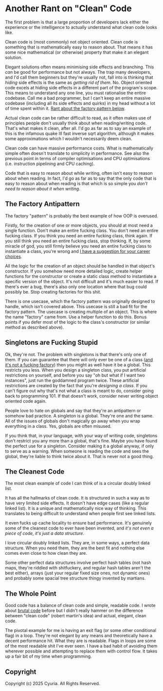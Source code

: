 # Another Rant on "Clean" Code

The first problem is that a large proportion of developers lack either the
experience or the intelligence to actually understand what clean code looks like.

Clean code is (most commonly) not object oriented. Clean code is something that
is mathematically easy to reason about. That means it has some nice
mathematical (or otherwise) property that make it an elegant solution.

Elegant solutions often means minimising side effects and branching. This *can*
be good for performance but not always. The trap many developers, and I'd call
them beginners but they're usually not, fall into is thinking that *hiding*
side effects is the same as *getting rid of them*. No. Object oriented code
excels at hiding side effects in a different part of the program's scope. This
means to understand any one line, you must rationalise the entire codebase.
Call me a bad programmer, but I can't keep an entire massive codebase
(including all its side effects and quirks) in my head without a lot of time
spent within it. [Rant about the factory pattern below](#the-factory-antipattern).

Actual clean code can be rather difficult to read, as it often makes use of
principles people don't usually think about when reading/writing code. That's
what makes it clean, after all. I'd go as far as to say an example of this is
the infamous quake III fast inverse sqrt algorithm, although it makes some
approximations which I wouldn't necessarily deem clean.

Clean code can have massive performance costs. What is mathematically simple
often doesn't translate to simplicity in performance. See also the previous
point in terms of compiler optimisations and CPU optimisations (i.e.
instruction pipelining and CPU caching).

Code that is easy to reason about while writing, often isn't easy to reason
about when reading. In fact, I'd go as far as to say that the only code that is
easy to reason about when reading is that which is so simple you *don't need to
reason about it when writing*.

## The Factory Antipattern

The factory "pattern" is probably the best example of how OOP is overused.

Firstly, for the creation of one or more objects, you should at most need a
single function. Don't make an entire fucking class. You don't need an entire
fucking class. If you think you need an entire fucking class, think again. If
you still think you need an entire fucking class, stop thinking. If, by some
miracle of god, you still firmly believe you need an entire fucking class to
instantiate a class, you're wrong and [I have a suggestion for your career
choices](https://careers.mcdonalds.com). 

All the logic for the creation of an object should be handled in that object's
constructor. If you somehow need more detailed logic, create helper functions
for the constructor or create a static class method to instantiate a specific
version of the object. It's not difficult and it's much easier to read. If
there's ever a bug, there's also only one location where that bug could
possibly be. Stop creating factories for this shit.

There is one usecase, which the factory pattern was originally designed to
handle, which isn't covered above. This usecase is still a bad fit for the
factory pattern. The usecase is creating multiple of an object. This is where
the name "factory" came from. Use a helper function to do this. Bonus points if
you defer most of the logic to the class's constructor (or similar method as
described above).

## Singletons are Fucking Stupid

Ok, they're not. The problem with singletons is that there's only one of them.
If you can guarantee that there will only ever be one of a class ([and it's not
a fucking factory](#the-factory-antipattern)) then you might as well have it be
a global. This restricts you less. When you design a singleton class, you put
artificial restrictions on yourself, and before you say "oh but what if I want
two instances", just run the goddamned program twice. These artificial
restrictions are created by the fact that you're *designing a class*. If you
can't figure out why that's not what a class is meant to do, consider going
back to programming 101. If that doesn't work, consider never writing object
oriented code again.

People love to hate on globals and say that they're an antipattern or somehow
bad practice. A singleton is a global. They're one and the same. All of the
issues of globals don't magically go away when you wrap everything in a class.
Yes, globals are often misused.

If you think that, in your language, with your way of writing code, singletons
don't restrict you any more than a global, that's fine. Maybe you have found
the perfect use for a singleton. Consider making it a global anyway, if only to
serve as a warning. When someone is reading the code and sees the global,
they're liable to think twice about it. That is never not a good thing.

## The Cleanest Code

The most clean example of code I can think of is a circular doubly linked list.

It has all the hallmarks of clean code. It is structured in such a way as to
have very limited side effects. It doesn't have edge cases (like a regular
linked list). It is a unique and mathematically nice way of thinking. This
translates to being difficult to understand when people first see linked lists.

It even fucks up cache locality to ensure bad performance. It's genuinely some
of the cleanest code to ever have been invented, and *it's not even a piece of
code, it's just a data structure*.

I love circular doubly linked lists. They are, in some ways, a perfect data
structure. When you need them, they are the best fit and nothing else comes
even close to how clean they are.

Some other perfect data structures involve perfect hash tables (not hash maps,
they're riddled with shitfuckery, and regular hash tables aren't the best
either), arrays (just your regular fixed size ones, not dynamic ones) and
probably some spacial tree structure thingy invented by martians.

## The Whole Point

Good code has a balance of clean code and simple, readable code. I wrote about
[brutal code](brutality.md) before but I didn't really hammer on the difference
between "clean code" (robert martin's idea) and actual, elegant, clean code.

The pivotal example for me is having an exit flag (or some other conditional
flag) in a loop. They're not elegant by any means and theoretically have a
decent performance hit. What they are is readable. Flags in loops are some of
the most readable shit I've ever seen. I have a bad habit of avoiding them
wherever possible and attempting to replace them with control flow. It takes up
a fair bit of my time when programming.

## Copyright

Copyright (c) 2025 Cyuria. All Rights Reserved.
